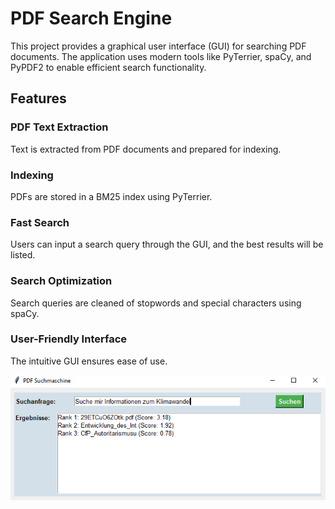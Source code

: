 
# PDF Search Engine

This project provides a graphical user interface (GUI) for searching PDF documents. The application uses modern tools like PyTerrier, spaCy, and PyPDF2 to enable efficient search functionality.

## Features

### PDF Text Extraction
Text is extracted from PDF documents and prepared for indexing.

### Indexing
PDFs are stored in a BM25 index using PyTerrier.

### Fast Search
Users can input a search query through the GUI, and the best results will be listed.

### Search Optimization
Search queries are cleaned of stopwords and special characters using spaCy.

### User-Friendly Interface
The intuitive GUI ensures ease of use.

![GUI](fig1.PNG)
